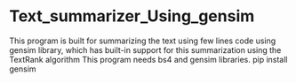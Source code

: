 # Text_summarizer_Using_gensim
This program is built for summarizing the text using few lines code using gensim library, which has built-in support for this summarization using the TextRank algorithm 
This program needs bs4 and gensim libraries.
pip install gensim 
